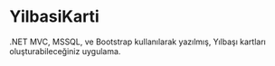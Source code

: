# YilbasiKarti
.NET MVC, MSSQL, ve Bootstrap kullanılarak yazılmış, Yılbaşı kartları oluşturabileceğiniz uygulama.
